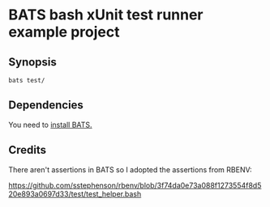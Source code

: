 # BATS bash xUnit test runner example project

## Synopsis

    bats test/

## Dependencies

You need to [install BATS.](https://github.com/sstephenson/bats#installing-bats-from-source)


## Credits

There aren't assertions in BATS so I adopted the assertions from RBENV:

https://github.com/sstephenson/rbenv/blob/3f74da0e73a088f1273554f8d520e893a0697d33/test/test_helper.bash
